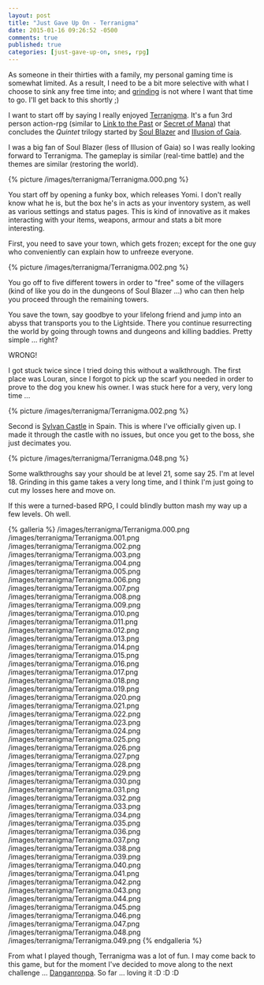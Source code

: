 ```yaml
---
layout: post
title: "Just Gave Up On - Terranigma"
date: 2015-01-16 09:26:52 -0500
comments: true
published: true
categories: [just-gave-up-on, snes, rpg]
---
```


As someone in their thirties with a family, my personal gaming time is somewhat limited. As a result, I need to be a bit more selective with what I choose to sink any free time into; and [grinding](http://en.wikipedia.org/wiki/Grinding_%28video_gaming%29) is not where I want that time to go. I'll get back to this shortly ;)

I want to start off by saying I really enjoyed [Terranigma](http://en.wikipedia.org/wiki/Terranigma). It's a fun 3rd person action-rpg (similar to [Link to the Past](http://en.wikipedia.org/wiki/The_Legend_of_Zelda:_A_Link_to_the_Past) or [Secret of Mana](http://en.wikipedia.org/wiki/Secret_of_Mana)) that concludes the *Quintet* trilogy started by [Soul Blazer](http://en.wikipedia.org/wiki/Soul_Blazer) and [Illusion of Gaia](http://en.wikipedia.org/wiki/Illusion_of_Gaia).

I was a big fan of Soul Blazer (less of Illusion of Gaia) so I was really looking forward to Terranigma. The gameplay is similar (real-time battle) and the themes are similar (restoring the world).

{% picture /images/terranigma/Terranigma.000.png %}

<!-- more -->

You start off by opening a funky box, which releases Yomi. I don't really know what he is, but the box he's in acts as your inventory system, as well as various settings and status pages. This is kind of innovative as it makes interacting with your items, weapons, armour and stats a bit more interesting.

First, you need to save your town, which gets frozen; except for the one guy who conveniently can explain how to unfreeze everyone.

{% picture /images/terranigma/Terranigma.002.png %}

You go off to five different towers in order to "free" some of the villagers (kind of like you do in the dungeons of Soul Blazer ...) who can then help you proceed through the remaining towers.

You save the town, say goodbye to your lifelong friend and jump into an abyss that transports you to the Lightside. There you continue resurrecting the world by going through towns and dungeons and killing baddies. Pretty simple ... right?

WRONG!

I got stuck twice since I tried doing this without a walkthrough. The first place was Louran, since I forgot to pick up the scarf you needed in order to prove to the dog you knew his owner. I was stuck here for a very, very long time ...

{% picture /images/terranigma/Terranigma.002.png %}

Second is [Sylvan Castle](http://shrines.rpgclassics.com/snes/terranigma/wsylvain.shtml) in Spain. This is where I've officially given up. I made it through the castle with no issues, but once you get to the boss, she just decimates you.

{% picture  /images/terranigma/Terranigma.048.png %}

Some walkthroughs say your should be at level 21, some say 25. I'm at level 18. Grinding in this game takes a very long time, and I think I'm just going to cut my losses here and move on.

If this were a turned-based RPG, I could blindly button mash my way up a few levels. Oh well.

{% galleria %}
/images/terranigma/Terranigma.000.png
/images/terranigma/Terranigma.001.png
/images/terranigma/Terranigma.002.png
/images/terranigma/Terranigma.003.png
/images/terranigma/Terranigma.004.png
/images/terranigma/Terranigma.005.png
/images/terranigma/Terranigma.006.png
/images/terranigma/Terranigma.007.png
/images/terranigma/Terranigma.008.png
/images/terranigma/Terranigma.009.png
/images/terranigma/Terranigma.010.png
/images/terranigma/Terranigma.011.png
/images/terranigma/Terranigma.012.png
/images/terranigma/Terranigma.013.png
/images/terranigma/Terranigma.014.png
/images/terranigma/Terranigma.015.png
/images/terranigma/Terranigma.016.png
/images/terranigma/Terranigma.017.png
/images/terranigma/Terranigma.018.png
/images/terranigma/Terranigma.019.png
/images/terranigma/Terranigma.020.png
/images/terranigma/Terranigma.021.png
/images/terranigma/Terranigma.022.png
/images/terranigma/Terranigma.023.png
/images/terranigma/Terranigma.024.png
/images/terranigma/Terranigma.025.png
/images/terranigma/Terranigma.026.png
/images/terranigma/Terranigma.027.png
/images/terranigma/Terranigma.028.png
/images/terranigma/Terranigma.029.png
/images/terranigma/Terranigma.030.png
/images/terranigma/Terranigma.031.png
/images/terranigma/Terranigma.032.png
/images/terranigma/Terranigma.033.png
/images/terranigma/Terranigma.034.png
/images/terranigma/Terranigma.035.png
/images/terranigma/Terranigma.036.png
/images/terranigma/Terranigma.037.png
/images/terranigma/Terranigma.038.png
/images/terranigma/Terranigma.039.png
/images/terranigma/Terranigma.040.png
/images/terranigma/Terranigma.041.png
/images/terranigma/Terranigma.042.png
/images/terranigma/Terranigma.043.png
/images/terranigma/Terranigma.044.png
/images/terranigma/Terranigma.045.png
/images/terranigma/Terranigma.046.png
/images/terranigma/Terranigma.047.png
/images/terranigma/Terranigma.048.png
/images/terranigma/Terranigma.049.png
{% endgalleria %}

From what I played though, Terranigma was a lot of fun. I may come back to this game, but for the moment I've decided to move along to the next challenge ... [Danganronpa](http://en.wikipedia.org/wiki/Danganronpa:_Trigger_Happy_Havoc). So far ... loving it :D :D :D